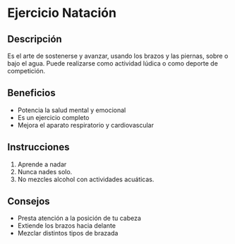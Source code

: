 # Ejercicio Natación

## Descripción
Es el arte de sostenerse y avanzar, usando los brazos y las piernas, sobre o bajo el agua. Puede realizarse como actividad lúdica o como deporte de competición.

## Beneficios
- Potencia la salud mental y emocional
- Es un ejercicio completo
- Mejora el aparato respiratorio y cardiovascular

## Instrucciones
1. Aprende a nadar
2. Nunca nades solo.
3. No mezcles alcohol con actividades acuáticas.

## Consejos
- Presta atención a la posición de tu cabeza
- Extiende los brazos hacia delante
- Mezclar distintos tipos de brazada
